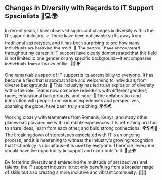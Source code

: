 ## Changes in Diversity with Regards to IT Support Specialists 👥💻🌍

In recent years, I have observed significant changes in diversity within the IT support industry. 📈 There have been noticeable shifts away from traditional stereotypes, and it has been surprising to see how many individuals are breaking the mold. 🚀 The people I have encountered throughout my career in IT support have clearly demonstrated that this field is not limited to one gender or any specific background—it encompasses individuals from all walks of life. 👫🌈🌍

One remarkable aspect of IT support is its accessibility to everyone. It has become a field that is approachable and welcoming to individuals from diverse backgrounds. 🤝 This inclusivity has led to an explosion of diversity within the role. Teams now comprise individuals with different genders, races, educational backgrounds, and more. 🌟 The collaboration and interaction with people from various experiences and perspectives, spanning the globe, have been truly enriching. 🌍🌎🌏

Working closely with teammates from Romania, Kenya, and many other places has provided me with incredible experiences. It is refreshing and fun to share ideas, learn from each other, and build strong connections. 🌍🌎🌏🌟 The breaking down of stereotypes associated with IT is an ongoing process, and it is heartening to witness the industry's growing recognition that technology is ubiquitous—it is used by everyone. Therefore, everyone should have the opportunity to support and contribute to it. 💪💻🌍

By fostering diversity and embracing the multitude of perspectives and talents, the IT support industry is not only benefiting from a broader range of skills but also creating a more inclusive and vibrant community. 🌈👥🎉
